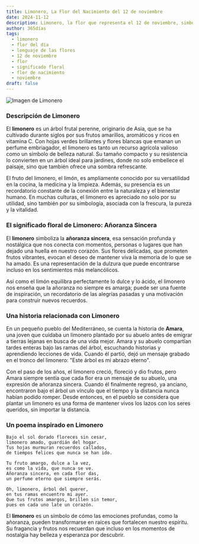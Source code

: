 ```yaml
---
title: Limonero, La Flor del Nacimiento del 12 de noviembre
date: 2024-11-12
description: Limonero, la flor que representa el 12 de noviembre, simboliza Añoranza sincera. Descubre su fascinante historia, significado en el lenguaje de las flores y una poesía que celebra su belleza.
author: 365días
tags:
  - limonero
  - flor del día
  - lenguaje de las flores
  - 12 de noviembre
  - flor
  - significado floral
  - flor de nacimiento
  - noviembre
draft: false
---
```



![Imagen de Limonero](https://cdn.pixabay.com/photo/2016/04/17/14/28/lemon-blossom-1334788_640.jpg#center)


### Descripción de Limonero

El **limonero** es un árbol frutal perenne, originario de Asia, que se ha cultivado durante siglos por sus frutos amarillos, aromáticos y ricos en vitamina C. Con hojas verdes brillantes y flores blancas que emanan un perfume embriagador, el limonero es tanto un recurso agrícola valioso como un símbolo de belleza natural. Su tamaño compacto y su resistencia lo convierten en un árbol ideal para jardines, donde no solo embellece el paisaje, sino que también ofrece una sombra refrescante.

El fruto del limonero, el limón, es ampliamente conocido por su versatilidad en la cocina, la medicina y la limpieza. Además, su presencia es un recordatorio constante de la conexión entre la naturaleza y el bienestar humano. En muchas culturas, el limonero es apreciado no solo por su utilidad, sino también por su simbología, asociada con la frescura, la pureza y la vitalidad.

### El significado floral de Limonero: Añoranza Sincera

El **limonero** simboliza la **añoranza sincera**, esa sensación profunda y nostálgica que nos conecta con momentos, personas o lugares que han dejado una huella en nuestro corazón. Sus flores delicadas, que prometen frutos vibrantes, evocan el deseo de mantener viva la memoria de lo que se ha amado. Es una representación de la dulzura que puede encontrarse incluso en los sentimientos más melancólicos.

Así como el limón equilibra perfectamente lo dulce y lo ácido, el limonero nos enseña que la añoranza no siempre es amarga; puede ser una fuente de inspiración, un recordatorio de las alegrías pasadas y una motivación para construir nuevos recuerdos.

### Una historia relacionada con Limonero

En un pequeño pueblo del Mediterráneo, se cuenta la historia de **Amara**, una joven que cuidaba un limonero plantado por su abuelo antes de emigrar a tierras lejanas en busca de una vida mejor. Amara y su abuelo compartían tardes enteras bajo las ramas del árbol, escuchando historias y aprendiendo lecciones de vida. Cuando él partió, dejó un mensaje grabado en el tronco del limonero: "Este árbol es mi abrazo eterno".

Con el paso de los años, el limonero creció, floreció y dio frutos, pero Amara siempre sentía que cada flor era un mensaje de su abuelo, una expresión de añoranza sincera. Cuando él finalmente regresó, ya anciano, encontraron bajo el árbol un vínculo que el tiempo y la distancia nunca habían podido romper. Desde entonces, en el pueblo se considera que plantar un limonero es una forma de mantener vivos los lazos con los seres queridos, sin importar la distancia.

### Un poema inspirado en Limonero

```
Bajo el sol dorado floreces sin cesar,  
limonero amado, guardián del hogar.  
Tus hojas murmuran recuerdos callados,  
de tiempos felices que nunca se han ido.

Tu fruto amargo, dulce a la vez,  
es como la vida, que nunca se ve.  
Añoranza sincera, en cada flor das,  
un perfume eterno que siempre serás.

Oh, limonero, árbol del querer,  
en tus ramas encuentro mi ayer.  
Que tus frutos amargos, brillen sin temor,  
pues en cada uno late un corazón.
```

El **limonero** es un símbolo de cómo las emociones profundas, como la añoranza, pueden transformarse en raíces que fortalecen nuestro espíritu. Su fragancia y frutos nos recuerdan que incluso en los momentos de nostalgia hay belleza y esperanza por descubrir.

